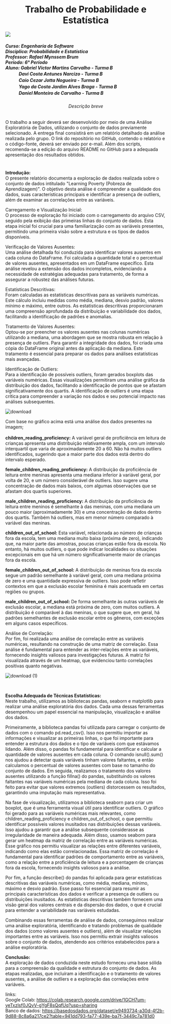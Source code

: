<h1 align="center"> Trabalho de Probabilidade e Estatística</h1>
<img src="https://universidadedevassouras.edu.br/wp-content/uploads/2021/12/logo_horizontal_univasso.svg">

<h5>Curso: Engenharia de Software<br>
Disciplica: Probabilidade e Estatística<br>
Professor: Rafael Mynssem Brum<br>
Período: 6° Período<br>
Aluno: Gabriel Victor Martins Carvalho - Turma B<br>
ㅤㅤㅤ Davi Costa Antunes Narcizo - Turma B<br>
ㅤㅤㅤ Caio Cezar Jotta Nogueira - Turma B<br>
ㅤㅤㅤ Yago da Costa Jardim Alves Braga - Turma B<br>
ㅤㅤㅤ Daniel Monteiro de Carvalho - Turma B


</h5>

<h6 align="center">Descrição breve</h6>
<p>O trabalho a seguir deverá ser desenvolvido por meio de uma Análise Exploratória de Dados, utilizando o conjunto de dados previamente selecionado. A entrega final consistirá em um relatório detalhado da análise realizada pelo grupo. O link do repositório no GitHub, contendo o relatório e o código-fonte, deverá ser enviado por e-mail. Além dos scripts, recomenda-se a edição do arquivo README no GitHub para a adequada apresentação dos resultados obtidos.
</p>

#

<b>Introdução:</b><br>
O presente relatório documenta a exploração de dados realizada sobre o conjunto de dados intitulado "Learning Poverty (Pobreza de Aprendizagem)". O objetivo desta análise é compreender a qualidade dos dados, suas características principais e identificar a presença de outliers, além de examinar as correlações entre as variáveis. 
<br>

Carregamento e Visualização Inicial:<br>
O processo de exploração foi iniciado com o carregamento do arquivo CSV, seguido pela exibição das primeiras linhas do conjunto de dados. Esta etapa inicial foi crucial para uma familiarização com as variáveis presentes, permitindo uma primeira visão sobre a estrutura e os tipos de dados disponíveis.
<br>

Verificação de Valores Ausentes:<br>
Uma análise detalhada foi conduzida para identificar valores ausentes em cada coluna do DataFrame. Foi calculada a quantidade total e o percentual de valores ausentes, apresentados em um DataFrame específico. Esta análise revelou a extensão dos dados incompletos, evidenciando a necessidade de estratégias adequadas para tratamento, de forma a assegurar a robustez das análises futuras.
<br>

Estatísticas Descritivas:<br>
Foram calculadas as estatísticas descritivas para as variáveis numéricas. Este cálculo incluiu medidas como média, mediana, desvio padrão, valores mínimo e máximo, entre outros. As estatísticas descritivas proporcionaram uma compreensão aprofundada da distribuição e variabilidade dos dados, facilitando a identificação de padrões e anomalias.
<br>

Tratamento de Valores Ausentes:<br>
Optou-se por preencher os valores ausentes nas colunas numéricas utilizando a mediana, uma abordagem que se mostra robusta em relação à presença de outliers. Para garantir a integridade dos dados, foi criada uma cópia do DataFrame original antes da aplicação da mediana. Este tratamento é essencial para preparar os dados para análises estatísticas mais avançadas.
<br>

Identificação de Outliers:<br>
Para a identificação de possíveis outliers, foram gerados boxplots das variáveis numéricas. Essas visualizações permitiram uma análise gráfica da distribuição dos dados, facilitando a identificação de pontos que se afastam significativamente dos quartis. A identificação de outliers é uma etapa crítica para compreender a variação nos dados e seu potencial impacto nas análises subsequentes.
<br>

![download](https://github.com/user-attachments/assets/919b8a30-797d-411c-b87d-f88f3f50f115)

Com base no gráfico acima está uma análise dos dados presentes na imagem;<br>
<br>
<b>children_reading_proficiency:</b> A variável geral de proficiência em leitura de crianças apresenta uma distribuição relativamente ampla, com um intervalo interquartil que varia de aproximadamente 20 a 60. Não há muitos outliers identificados, sugerindo que a maior parte dos dados está dentro do intervalo esperado.
<br>

<b>female_children_reading_proficiency:</b> A distribuição da proficiência de leitura entre meninas apresenta uma mediana inferior à variável geral, por volta de 20, e um número considerável de outliers. Isso sugere uma concentração de dados mais baixos, com algumas observações que se afastam dos quartis superiores.
<br>

<b>male_children_reading_proficiency:</b> A distribuição da proficiência de leitura entre meninos é semelhante à das meninas, com uma mediana um pouco maior (aproximadamente 30) e uma concentração de dados dentro dos quartis. Também há outliers, mas em menor número comparado à variável das meninas.
<br>

<b>children_out_of_school:</b> Esta variável, relacionada ao número de crianças fora da escola, tem uma mediana muito baixa (próxima de zero), indicando que, na maior parte das amostras, poucas crianças estão fora da escola. No entanto, há muitos outliers, o que pode indicar localidades ou situações excepcionais em que há um número significativamente maior de crianças fora da escola.
<br>

<b>female_children_out_of_school:</b> A distribuição de meninas fora da escola segue um padrão semelhante à variável geral, com uma mediana próxima de zero e uma quantidade expressiva de outliers. Isso pode refletir contextos em que a exclusão escolar feminina é mais acentuada em certas regiões ou grupos.
<br>

<b>male_children_out_of_school:</b> De forma semelhante às outras variáveis de exclusão escolar, a mediana está próxima de zero, com muitos outliers. A distribuição é comparável à das meninas, o que sugere que, em geral, há padrões semelhantes de exclusão escolar entre os gêneros, com exceções em alguns casos específicos.
<br>


Análise de Correlação:<br>
Por fim, foi realizada uma análise de correlação entre as variáveis numéricas, resultando na construção de uma matriz de correlação. Essa análise é fundamental para entender as inter-relações entre as variáveis, fornecendo insights valiosos para investigações futuras. A matriz foi visualizada através de um heatmap, que evidenciou tanto correlações positivas quanto negativas.
<br>

![download (1)](https://github.com/user-attachments/assets/c3d2470d-e634-4403-8156-7b33613df3ee)

<br>

<b>Escolha Adequada de Técnicas Estatísticas:</b><br>
Neste trabalho, utilizamos as bibliotecas pandas, seaborn e matplotlib para realizar uma análise exploratória dos dados. Cada uma dessas ferramentas desempenhou um papel essencial na manipulação, visualização e análise dos dados.

Primeiramente, a biblioteca pandas foi utilizada para carregar o conjunto de dados com o comando pd.read_csv(). Isso nos permitiu importar as informações e visualizar as primeiras linhas, o que foi importante para entender a estrutura dos dados e o tipo de variáveis com que estávamos lidando. Além disso, o pandas foi fundamental para identificar e calcular a quantidade de valores ausentes em cada coluna. O comando isnull().sum() nos ajudou a detectar quais variáveis tinham valores faltantes, e então calculamos o percentual de valores ausentes com base no tamanho do conjunto de dados. Em seguida, realizamos o tratamento dos valores ausentes utilizando a função fillna() do pandas, substituindo os valores faltantes nas variáveis numéricas pela mediana de cada coluna. Isso foi feito para evitar que valores extremos (outliers) distorcessem os resultados, garantindo uma imputação mais representativa.

Na fase de visualização, utilizamos a biblioteca seaborn para criar um boxplot, que é uma ferramenta visual útil para identificar outliers. O gráfico foi gerado para as variáveis numéricas mais relevantes, como children_reading_proficiency e children_out_of_school, o que permitiu identificar possíveis valores inusitados nas distribuições dessas variáveis. Isso ajudou a garantir que a análise subsequente considerasse as irregularidade de maneira adequada. Além disso, usamos seaborn para gerar um heatmap da matriz de correlação entre as variáveis numéricas. Esse gráfico nos permitiu visualizar as relações entre diferentes variáveis, indicando como elas estão correlacionadas. Essa matriz de correlação é fundamental para identificar padrões de comportamento entre as variáveis, como a relação entre a proficiência de leitura e a porcentagem de crianças fora da escola, fornecendo insights valiosos para a análise.

Por fim, a função describe() do pandas foi aplicada para gerar estatísticas descritivas das variáveis numéricas, como média, mediana, mínimo, máximo e desvio padrão. Esse passo foi essencial para resumir as principais características dos dados e verificar a presença de outliers ou distribuições inusitados. As estatísticas descritivas também fornecem uma visão geral dos valores centrais e da dispersão dos dados, o que é crucial para entender a variabilidade nas variáveis estudadas.

Combinando essas ferramentas de análise de dados, conseguimos realizar uma análise exploratória, identificando e tratando problemas de qualidade dos dados (como valores ausentes e outliers), além de visualizar relações importantes entre as variáveis. Isso nos permitiu extrair insights valiosos sobre o conjunto de dados, atendendo aos critérios estabelecidos para a análise exploratória.

<b>Conclusão:</b><br>
A exploração de dados conduzida neste estudo forneceu uma base sólida para a compreensão da qualidade e estrutura do conjunto de dados. As etapas realizadas, que incluíram a identificação e o tratamento de valores ausentes, a análise de outliers e a exploração das correlações entre variáveis.

links:<br>
Google Colab: https://colab.research.google.com/drive/1GCH7um-yeTxzlsf0JQvV-gYgF8sQqfUq?usp=sharing <br>
Banco de dados: https://basedosdados.org/dataset/e9493734-a30d-4f2b-9d88-8c8a6a217ce2?table=941dd793-fa77-439e-ba7f-3449c7a781d0
